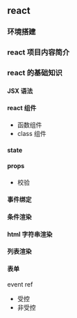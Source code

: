 ## react

### 环境搭建

### react 项目内容简介

### react 的基础知识

#### JSX 语法

#### react 组件

- 函数组件
- class 组件

#### state

#### props

- 校验

#### 事件绑定

#### 条件渲染

#### html 字符串渲染

#### 列表渲染

#### 表单
event  ref
- 受控
- 非受控
